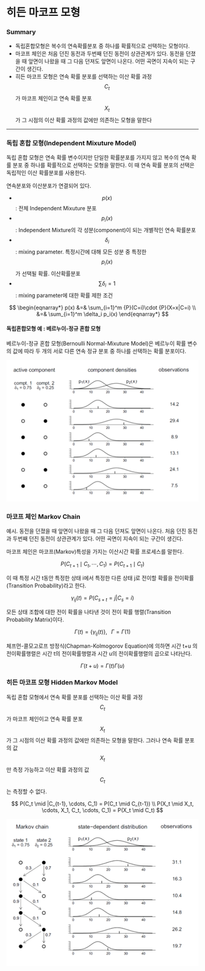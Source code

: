 <script> MathJax.Hub.Queue(["Typeset", MathJax.Hub]); </script>

# 히든 마코프 모형

### Summary
- 독립혼합모형은 복수의 연속확률분포 중 하나를 확률적으로 선택하는 모형이다.
- 마코프 체인은 처음 던진 동전과 두번째 던진 동전이 상관관계가 있다.  동전을 던졌을 때 앞면이 나왔을 때 그 다음 던져도 앞면이 나온다. 어떤 곡면이 지속이 되는 구간이 생긴다. 
- 히든 마코프 모형은 연속 확률 분포를 선택하는 이산 확률 과정 $$C_t$$ 가 마코프 체인이고 연속 확률 분포 $$X_t$$ 가 그 시점의 이산 확률 과정의 값에만 의존하는 모형을 말한다
__________________________

### 독립 혼합 모형(Independent Mixuture Model)

독립 혼합 모형은 연속 확률 변수이지만 단일한 확률분포를 가지지 않고 복수의 연속 확률 분포 중 하나를 확률적으로 선택하는 모형을 말한다. 이 때 연속 확률 분포의 선택은 독립적인 이산 확률분포를 사용한다.

연속분포와 이산분포가 연결되어 있다.
- $$p(x)$$ : 전체 Independent Mixuture 분포
- $$p_i(x)$$ : Independent Mixture의 각 성분(component)이 되는 개별적인 연속 확률분포
- $$\delta_i$$ : mixing parameter. 특정시간에 대해 모든 성분 중 특정한 $$p_i(x)$$ 가 선택될 확률. 이산확률분포
- $$\sum\delta_i = 1$$ : mixing parameter에 대한 확률 제한 조건

$$
\begin{eqnarray*}
p(x) 
&=& \sum_{i=1}^m {P}(C=i)\cdot {P}(X=x|C=i) \\
&=& \sum_{i=1}^m \delta_i p_i(x)
\end{eqnarray*}
$$

#### 독립혼합모형 예 : 베르누이-정규 혼합 모형

베르누이-정규 혼합 모형(Bernoulli Normal-Mixuture Model)은 베르누이 확률 변수의 값에 따라 두 개의 서로 다른 연속 정규 분포 중 하나를 선택하는 확률 분포이다. 

![image-20200308231844363](../../../resource/img/image-20200308231844363.png)

### 마코프 체인 Markov Chain

예시. 동전을 던졌을 때 앞면이 나왔을 때 그 다음 던져도 앞면이 나온다. 처음 던진 동전과 두번째 던진 동전이 상관관계가 있다. 어떤 곡면이 지속이 되는 구간이 생긴다. 

마코프 체인은 마코프(Markov)특성을 가지는 이산시간 확률 프로세스를 말한다.

$$
P(C_{t+1} \mid C_t, \cdots, C_1) = P(C_{t+1} \mid C_t)
$$

이 때 특정 시간 t동안 특정한 상태 i에서 특정한 다른 상태 j로 전이할 확률을 전이확률(Transition Probability)라고 한다.

$$
\gamma_{ij}(t) = P(C_{s+t}=j|C_{s}=i)
$$

모든 상태 조합에 대한 전이 확률을 나타낸 것이 전이 확률 행렬(Transition Probability Matrix)이다.

$$
\Gamma(t) = \{ \gamma_{ij}(t) \}, \;\;\; \Gamma = \Gamma(1)
$$

체프먼-콜모고로프 방정식(Chapman-Kolmogorov Equation)에 의하면 시간 t+u 의 전이확률행렬은 시간 t의 전이확률행렬과 시간 u의 전이확률행렬의 곱으로 나타난다.

$$
\Gamma(t+u) = \Gamma(t)\Gamma(u)
$$

### 히든 마코프 모형 Hidden Markov Model

독립 혼합 모형에서 연속 확률 분포를 선택하는 이산 확률 과정 $$C_t$$가 마코프 체인이고 연속 확률 분포 $$X_t$$ 가 그 시점의 이산 확률 과정의 값에만 의존하는 모형을 말한다. 그러나 연속 확률 분포의 값 $$X_t$$만 측정 가능하고 이산 확률 과정의 값 $$C_t$$는 측정할 수 없다.

$$
P(C_t \mid |C_{t-1}, \cdots, C_1) = P(C_t \mid C_{t-1}) \\
P(X_t \mid X_t, \cdots, X_1, C_t, \cdots, C_1) = P(X_t \mid C_t)
$$

![image-20200308232827112](../../../resource/img/image-20200308232827112.png)